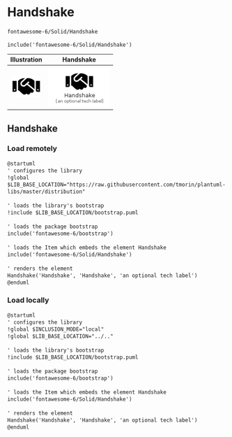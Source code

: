 # Handshake


```text
fontawesome-6/Solid/Handshake
```

```text
include('fontawesome-6/Solid/Handshake')
```



| Illustration | Handshake |
| :---: | :---: |
| ![illustration for Illustration](../../fontawesome-6/Solid/Handshake.png) | ![illustration for Handshake](../../fontawesome-6/Solid/Handshake.Local.png) |




## Handshake

### Load remotely
```plantuml
@startuml
' configures the library
!global $LIB_BASE_LOCATION="https://raw.githubusercontent.com/tmorin/plantuml-libs/master/distribution"

' loads the library's bootstrap
!include $LIB_BASE_LOCATION/bootstrap.puml

' loads the package bootstrap
include('fontawesome-6/bootstrap')

' loads the Item which embeds the element Handshake
include('fontawesome-6/Solid/Handshake')

' renders the element
Handshake('Handshake', 'Handshake', 'an optional tech label')
@enduml
```

### Load locally
```plantuml
@startuml
' configures the library
!global $INCLUSION_MODE="local"
!global $LIB_BASE_LOCATION="../.."

' loads the library's bootstrap
!include $LIB_BASE_LOCATION/bootstrap.puml

' loads the package bootstrap
include('fontawesome-6/bootstrap')

' loads the Item which embeds the element Handshake
include('fontawesome-6/Solid/Handshake')

' renders the element
Handshake('Handshake', 'Handshake', 'an optional tech label')
@enduml
```

